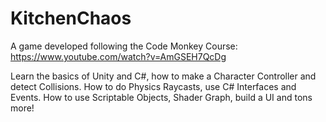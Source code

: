 # KitchenChaos

A game developed following the Code Monkey Course: https://www.youtube.com/watch?v=AmGSEH7QcDg

Learn the basics of Unity and C#, how to make a Character Controller and detect Collisions. How to do Physics Raycasts, use C# Interfaces and Events. How to use Scriptable Objects, Shader Graph, build a UI and tons more!

